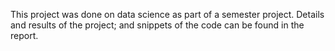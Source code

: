 This project was done on data science as part of a semester project.
Details and results of the project; and snippets of the code can be found in the report.
